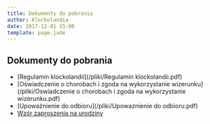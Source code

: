 ```yaml
---
title: Dokumenty do pobrania
author: Klockolandia
date: 2017-12-01 15:00
template: page.jade
---
```


## Dokumenty do pobrania

* [Regulamin klockolandii](/pliki/Regulamin klockolandii.pdf)
* [Oświadczenie o chorobach i zgoda na wykorzystanie wizerunku](/pliki/Oswiadczenie o chorobach i zgoda na wykorzystanie wizerunku.pdf)
* [Upoważnienie do odbioru](/pliki/Upowaznienie do odbioru.pdf)
* [Wzór zaproszenia na urodziny](/pliki/zaproszenie-szablon.pdf)